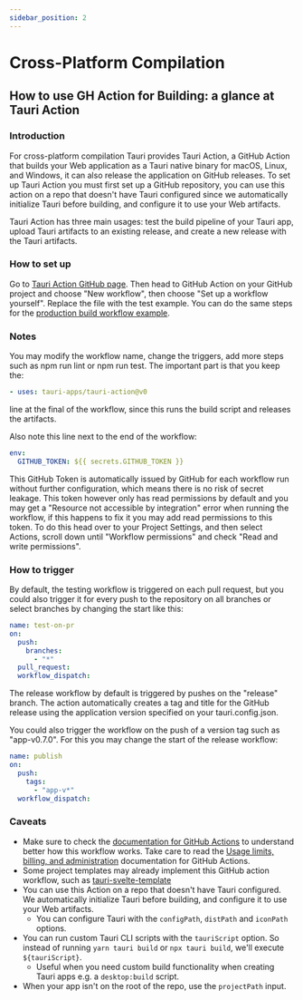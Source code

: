 ```yaml
---
sidebar_position: 2
---
```


# Cross-Platform Compilation

## How to use GH Action for Building: a glance at Tauri Action

### Introduction

For cross-platform compilation Tauri provides Tauri Action, a GitHub Action that builds your Web application as a Tauri native binary for macOS, Linux, and Windows, it can also release the application on GitHub releases. To set up Tauri Action you must first set up a GitHub repository, you can use this action on a repo that doesn't have Tauri configured since we automatically initialize Tauri before building, and configure it to use your Web artifacts.

Tauri Action has three main usages: test the build pipeline of your Tauri app, upload Tauri artifacts to an existing release, and create a new release with the Tauri artifacts.

### How to set up

Go to [Tauri Action GitHub page][1]. Then head to GitHub Action on your GitHub project and choose "New workflow", then choose "Set up a workflow yourself". Replace the file with the test example. You can do the same steps for the [production build workflow example][2].

### Notes

You may modify the workflow name, change the triggers, add more steps such as npm run lint or npm run test. The important part is that you keep the:

```yaml
- uses: tauri-apps/tauri-action@v0
```

line at the final of the workflow, since this runs the build script and releases the artifacts.

Also note this line next to the end of the workflow:

```yaml
env:
  GITHUB_TOKEN: ${{ secrets.GITHUB_TOKEN }}
```

This GitHub Token is automatically issued by GitHub for each workflow run without further configuration, which means there is no risk of secret leakage. This token however only has read permissions by default and you may get a "Resource not accessible by integration" error when running the workflow, if this happens to fix it you may add read permissions to this token. To do this head over to your Project Settings, and then select Actions, scroll down until "Workflow permissions" and check "Read and write permissions".

### How to trigger

By default, the testing workflow is triggered on each pull request, but you could also trigger it for every push to the repository on all branches or select branches by changing the start like this:

```yaml
name: test-on-pr
on:
  push:
    branches:
      - "*"
  pull_request:
  workflow_dispatch:
```

The release workflow by default is triggered by pushes on the "release" branch. The action automatically creates a tag and title for the GitHub release using the application version specified on your tauri.config.json.

You could also trigger the workflow on the push of a version tag such as "app-v0.7.0". For this you may change the start of the release workflow:

```yaml
name: publish
on:
  push:
    tags:
      - "app-v*"
  workflow_dispatch:
```

### Caveats

- Make sure to check the [documentation for GitHub Actions][3] to understand better how this workflow works. Take care to read the [Usage limits, billing, and administration][4] documentation for GitHub Actions.
- Some project templates may already implement this GitHub action workflow, such as [tauri-svelte-template][5]
- You can use this Action on a repo that doesn't have Tauri configured. We automatically initialize Tauri before building, and configure it to use your Web artifacts.
  - You can configure Tauri with the `configPath`, `distPath` and `iconPath` options.
- You can run custom Tauri CLI scripts with the `tauriScript` option. So instead of running `yarn tauri build` or `npx tauri build`, we'll execute `${tauriScript}`.
  - Useful when you need custom build functionality when creating Tauri apps e.g. a `desktop:build` script.
- When your app isn't on the root of the repo, use the `projectPath` input.

[1]: https://github.com/tauri-apps/tauri-action
[2]: https://github.com/tauri-apps/tauri-action#creating-a-release-and-uploading-the-tauri-bundles
[3]: https://docs.github.com/en/actions
[4]: https://docs.github.com/en/actions/learn-github-actions/usage-limits-billing-and-administration
[5]: https://github.com/probablykasper/tauri-svelte-template
